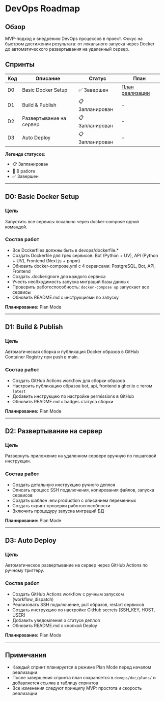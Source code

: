 # DevOps Roadmap

## Обзор

MVP-подход к внедрению DevOps процессов в проект. Фокус на быстром достижении результата: от локального запуска через Docker до автоматического развертывания на удаленный сервер.

## Спринты

| Код | Описание | Статус | План |
|-----|----------|--------|------|
| D0 | Basic Docker Setup | ✅ Завершен | [План реализации](plans/sprint-d0-implementation.md) |
| D1 | Build & Publish | 📋 Запланирован | - |
| D2 | Развертывание на сервер | 📋 Запланирован | - |
| D3 | Auto Deploy | 📋 Запланирован | - |

**Легенда статусов:**
- 📋 Запланирован
- 🚧 В работе
- ✅ Завершен

---

## D0: Basic Docker Setup

### Цель
Запустить все сервисы локально через docker-compose одной командой.

### Состав работ
- Все Dcckerfiles должны быть в devops/dockerfile.*
- Создать Dockerfile для трех сервисов: Bot (Python + UV), API (Python + UV), Frontend (Next.js + pnpm)
- Обновить docker-compose.yml с 4 сервисами: PostgreSQL, Bot, API, Frontend
- Создать .dockerignore для каждого сервиса
- Учесть необходимость запуска миграций базы данных
- Проверить работоспособность: `docker-compose up` запускает все сервисы
- Обновить README.md с инструкциями по запуску

**Планирование:** Plan Mode

---

## D1: Build & Publish

### Цель
Автоматическая сборка и публикация Docker образов в GitHub Container Registry при push в main.

### Состав работ
- Создать GitHub Actions workflow для сборки образов
- Настроить публикацию образов bot, api, frontend в ghcr.io с тегом `latest`
- Добавить инструкцию по настройке permissions в GitHub
- Обновить README.md с badges статуса сборки

**Планирование:** Plan Mode

---

## D2: Развертывание на сервер

### Цель
Развернуть приложение на удаленном сервере вручную по пошаговой инструкции.

### Состав работ
- Создать детальную инструкцию ручного деплоя
- Описать процесс SSH подключения, копирования файлов, запуска сервисов
- Создать шаблон .env.production с описанием переменных
- Создать скрипт проверки работоспособности
- Включить процедуру запуска миграций БД

**Планирование:** Plan Mode

---

## D3: Auto Deploy

### Цель
Автоматическое развертывание на сервер через GitHub Actions по ручному триггеру.

### Состав работ
- Создать GitHub Actions workflow с ручным запуском (workflow_dispatch)
- Реализовать SSH подключение, pull образов, restart сервисов
- Создать инструкцию по настройке GitHub secrets (SSH_KEY, HOST, USER)
- Добавить уведомления о статусе деплоя
- Обновить README.md с кнопкой Deploy

**Планирование:** Plan Mode

---

## Примечания

- Каждый спринт планируется в режиме Plan Mode перед началом реализации
- После завершения спринта план сохраняется в `devops/doc/plans/` и добавляется ссылка в таблицу спринтов
- Все изменения следуют принципу MVP: простота и скорость реализации

